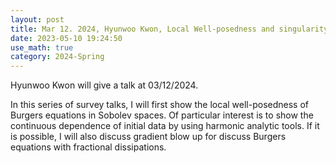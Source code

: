 ```yaml
---
layout: post
title: Mar 12. 2024, Hyunwoo Kwon, Local Well-posedness and singularity formuation of Burgers equations I
date: 2023-05-10 19:24:50
use_math: true
category: 2024-Spring
---
```

Hyunwoo Kwon will give a talk at 03/12/2024.

In this series of survey talks, I will first show the local well-posedness of Burgers equations in Sobolev spaces. Of particular interest is to show the continuous dependence of initial data by using harmonic analytic tools. If it is possible, I will also discuss gradient blow up for discuss Burgers equations with fractional dissipations.
